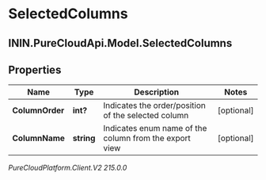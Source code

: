 # SelectedColumns

## ININ.PureCloudApi.Model.SelectedColumns

## Properties

|Name | Type | Description | Notes|
|------------ | ------------- | ------------- | -------------|
| **ColumnOrder** | **int?** | Indicates the order/position of the selected column | [optional] |
| **ColumnName** | **string** | Indicates enum name of the column from the export view | [optional] |



_PureCloudPlatform.Client.V2 215.0.0_
